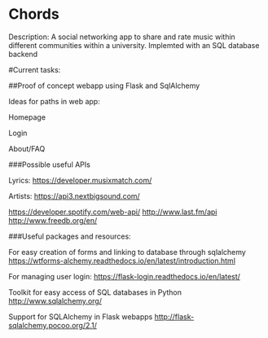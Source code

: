 # Chords

Description: A social networking app to share and rate music within different communities within a university. Implemted with an SQL database backend

#Current tasks:

##Proof of concept webapp using Flask and SqlAlchemy

Ideas for paths in web app:

Homepage

Login

About/FAQ



###Possible useful APIs


Lyrics:
https://developer.musixmatch.com/

Artists:
https://api3.nextbigsound.com/

https://developer.spotify.com/web-api/
http://www.last.fm/api
http://www.freedb.org/en/

###Useful packages and resources:

For easy creation of forms and linking to database through sqlalchemy
https://wtforms-alchemy.readthedocs.io/en/latest/introduction.html

For managing user login:
https://flask-login.readthedocs.io/en/latest/

Toolkit for easy access of SQL databases in Python
http://www.sqlalchemy.org/

Support for SQLAlchemy in Flask webapps
http://flask-sqlalchemy.pocoo.org/2.1/


